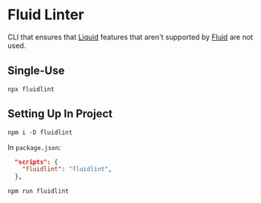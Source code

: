 # Fluid Linter

CLI that ensures that [Liquid](https://shopify.github.io/liquid/) features that aren't supported by [Fluid](https://github.com/sebastienros/fluid) are not used.

## Single-Use

```
npx fluidlint
```

## Setting Up In Project

```
npm i -D fluidlint
```

In `package.json`:

```json
  "scripts": {
    "fluidlint": "fluidlint",
  },
```

```
npm run fluidlint
```
